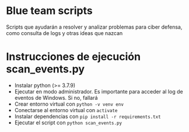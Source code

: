 # Blue team scripts

Scripts que ayudarán a resolver y analizar problemas para ciber defensa, como consulta de logs y otras ideas que nazcan

# Instrucciones de ejecución scan_events.py

- Instalar python (>= 3.7.9)
- Ejecutar en modo administrador. Es importante para acceder al log de eventos de Windows. Si no, fallará
- Crear entorno virtual con `python -v venv env`
- Conectarse al entorno virtual con `activate`
- Instalar dependencias con `pip install -r requirements.txt`
- Ejecutar el script con `python scan_events.py`
